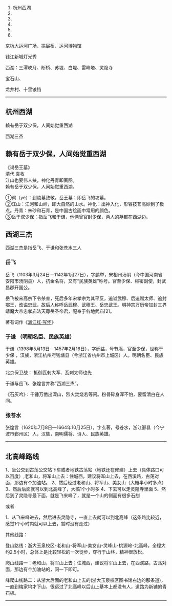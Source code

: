 1. 杭州西湖
2. 
3. 
4. 
5. 
6. 


京杭大运河广场、拱宸桥、运河博物馆

钱江新城灯光秀

西湖：三潭映月、断桥、苏堤、白堤、雷峰塔、灵隐寺

宝石山、

龙井村、十里锒铛


---------------------------------------------------------------------------------------------------------------------

## 杭州西湖

赖有岳于双少保，人间始觉重西湖

西湖三杰




## 赖有岳于双少保，人间始觉重西湖

《谒岳王墓》  
        清代 袁枚  
江山也要伟人扶，神化丹青即画图。  
赖有岳于双少保，人间始觉重西湖。

①谒（yè）：到陵墓致敬。岳王墓：即岳飞的坟墓。  
②江山：江河和山岭，即大自然的山水。神化：出神入化，形容技艺高妙到了极点。丹青：朱砂和石青，是中国古绘画中常用的颜色。  
③岳于双少保：指岳飞和于谦，他俩曾官封少保，两人的墓都在西湖边。




## 西湖三杰

西湖三杰是指岳飞、于谦和张苍水三人




### 岳飞
岳飞（1103年3月24日－1142年1月27日），字鹏举，宋相州汤阴（今中国河南省安阳市汤阴县）人，抗金名将，又有“民族英雄”称号。官至少保、枢密副使，封武昌郡开国公。

岳飞被宋高宗下令杀害，死后多年宋孝宗为其平反，追谥武穆、后追赠太师、追封鄂王，改谥忠武，故后人称呼岳武穆、武穆王、岳忠武王。明神宗万历帝加封三界靖魔大帝忠孝庙法天尊岳圣帝君，配奉于各地武庙[2]。

著有词作《[满江红·写怀](../../fiction/古诗词/满江红·写怀.md)》




### 于谦 （明朝名臣、民族英雄）  
于谦（1398年5月13日－1457年2月16日），字廷益，号节庵，官至少保，世称于少保 ，汉族，浙江杭州府钱塘县（今浙江省杭州市上城区）人。明朝名臣、民族英雄。

北京保卫战： 抵御瓦剌大军、瓦剌太师也先

于谦与岳飞、张煌言并称“西湖三杰”。

《石灰吟》：千锤万凿出深山，烈火焚烧若等闲。粉骨碎身浑不怕，要留清白在人间。




### 张苍水
张煌言（1620年7月8日—1664年10月25日），字玄著，号苍水，浙江鄞县（今宁波市鄞州区）人，汉族，南明儒将、诗人、民族英雄。






---------------------------------------------------------------------------------------------------------------------

## 北高峰路线




1、坐公交到古荡公交站下车或者地铁古荡站（地铁还在修建）上去（具体路口可以百度）,老和山，将军山上去：住城西，建议将军山上去，在西溪路，古荡对面，那边有个加油站。
2、然后经过老和山、将军山、美女山（大概半小时多点）
3、然后后面就可以到北高峰了，大搞1个小时多
4、下去可以走灵隐寺里面
5、然后到了灵隐寺最下面，就是飞来峰了，就是一个山的侧面有很多石刻

或者

1、从飞来峰进去，然后进去灵隐寺，一直上去就可以到北高峰（这条路比较近，感觉1个小时内就可以上去，暂时没有走过）

其他线路：

登山路线：浙大玉泉校区-老和山-将军山-美女山-灵峰山-桃源岭-北高峰，全程大约2.5小时，总体上是比较轻松的一次徒步，穿行于山林，精神很放松。

爬山线路一：老和山，将军山上去；住城西，建议将军山上去，在西溪路，古荡对面，那边有个加油站的，问一下即可。

峰爬山线路二：从浙大后面的老和山上去的(浙大玉泉校区图书馆右边的那条道)，一直到梅家坞才下山，很远过了北高峰以后山上基本上都没有人，道路为新铺的青石板。



---------------------------------------------------------------------------------------------------------------------






